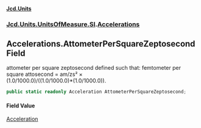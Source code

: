 #### [Jcd.Units](index.md 'index')
### [Jcd.Units.UnitsOfMeasure.SI](Jcd.Units.UnitsOfMeasure.SI.md 'Jcd.Units.UnitsOfMeasure.SI').[Accelerations](Accelerations.md 'Jcd.Units.UnitsOfMeasure.SI.Accelerations')

## Accelerations.AttometerPerSquareZeptosecond Field

attometer per square zeptosecond defined such that: femtometer per square attosecond = am/zs² ×  
(1.0/1000.0)/((1.0/1000.0)*(1.0/1000.0)).

```csharp
public static readonly Acceleration AttometerPerSquareZeptosecond;
```

#### Field Value
[Acceleration](Acceleration.md 'Jcd.Units.UnitTypes.Acceleration')